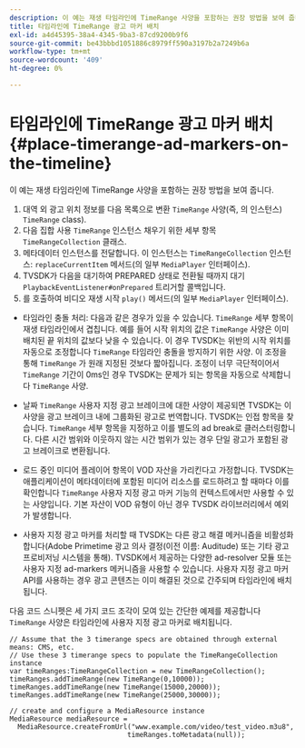 ```yaml
---
description: 이 예는 재생 타임라인에 TimeRange 사양을 포함하는 권장 방법을 보여 줍니다.
title: 타임라인에 TimeRange 광고 마커 배치
exl-id: a4d45395-38a4-4345-9ba3-87cd9200b9f6
source-git-commit: be43bbbd1051886c8979ff590a3197b2a7249b6a
workflow-type: tm+mt
source-wordcount: '409'
ht-degree: 0%

---
```


# 타임라인에 TimeRange 광고 마커 배치 {#place-timerange-ad-markers-on-the-timeline}

이 예는 재생 타임라인에 TimeRange 사양을 포함하는 권장 방법을 보여 줍니다.

1. 대역 외 광고 위치 정보를 다음 목록으로 변환 `TimeRange` 사양(즉, 의 인스턴스) `TimeRange` class).
1. 다음 집합 사용 `TimeRange` 인스턴스 채우기 위한 세부 항목 `TimeRangeCollection` 클래스.
1. 메타데이터 인스턴스를 전달합니다. 이 인스턴스는 `TimeRangeCollection` 인스턴스: `replaceCurrentItem` 메서드(의 일부 `MediaPlayer` 인터페이스).
1. TVSDK가 다음을 대기하여 PREPARED 상태로 전환될 때까지 대기 `PlaybackEventListener#onPrepared` 트리거할 콜백입니다.
1. 를 호출하여 비디오 재생 시작 `play()` 메서드(의 일부 `MediaPlayer` 인터페이스).

* 타임라인 충돌 처리: 다음과 같은 경우가 있을 수 있습니다. `TimeRange` 세부 항목이 재생 타임라인에서 겹칩니다. 예를 들어 시작 위치의 값은 `TimeRange` 사양은 이미 배치된 끝 위치의 값보다 낮을 수 있습니다. 이 경우 TVSDK는 위반의 시작 위치를 자동으로 조정합니다 `TimeRange` 타임라인 충돌을 방지하기 위한 사양. 이 조정을 통해 `TimeRange` 가 원래 지정된 것보다 짧아집니다. 조정이 너무 극단적이어서 `TimeRange` 기간이 0ms인 경우 TVSDK는 문제가 되는 항목을 자동으로 삭제합니다 `TimeRange` 사양.

* 날짜 `TimeRange` 사용자 지정 광고 브레이크에 대한 사양이 제공되면 TVSDK는 이 사양을 광고 브레이크 내에 그룹화된 광고로 번역합니다. TVSDK는 인접 항목을 찾습니다. `TimeRange` 세부 항목을 지정하고 이를 별도의 ad break로 클러스터링합니다. 다른 시간 범위와 이웃하지 않는 시간 범위가 있는 경우 단일 광고가 포함된 광고 브레이크로 변환됩니다.

* 로드 중인 미디어 플레이어 항목이 VOD 자산을 가리킨다고 가정합니다. TVSDK는 애플리케이션이 메타데이터에 포함된 미디어 리소스를 로드하려고 할 때마다 이를 확인합니다 `TimeRange` 사용자 지정 광고 마커 기능의 컨텍스트에서만 사용할 수 있는 사양입니다. 기본 자산이 VOD 유형이 아닌 경우 TVSDK 라이브러리에서 예외가 발생합니다.

* 사용자 지정 광고 마커를 처리할 때 TVSDK는 다른 광고 해결 메커니즘을 비활성화합니다(Adobe Primetime 광고 의사 결정(이전 이름: Auditude) 또는 기타 광고 프로비저닝 시스템을 통해). TVSDK에서 제공하는 다양한 ad-resolver 모듈 또는 사용자 지정 ad-markers 메커니즘을 사용할 수 있습니다. 사용자 지정 광고 마커 API를 사용하는 경우 광고 콘텐츠는 이미 해결된 것으로 간주되며 타임라인에 배치됩니다.

<!--<a id="example_639BD1B66CE74F3DB65ED06CAD23EB09"></a>-->

다음 코드 스니펫은 세 가지 코드 조각이 모여 있는 간단한 예제를 제공합니다 `TimeRange` 사양은 타임라인에 사용자 지정 광고 마커로 배치됩니다.

```
// Assume that the 3 timerange specs are obtained through external means: CMS, etc. 
// Use these 3 timerange specs to populate the TimeRangeCollection instance 
var timeRanges:TimeRangeCollection = new TimeRangeCollection(); 
timeRanges.addTimeRange(new TimeRange(0,10000)); 
timeRanges.addTimeRange(new TimeRange(15000,20000)); 
timeRanges.addTimeRange(new TimeRange(25000,30000)); 
  
// create and configure a MediaResource instance 
MediaResource mediaResource =  
  MediaResource.createFromUrl("www.example.com/video/test_video.m3u8",  
                             timeRanges.toMetadata(null));
```
